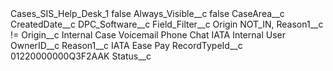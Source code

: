 <?xml version="1.0" encoding="UTF-8"?>
<CustomMetadata xmlns="http://soap.sforce.com/2006/04/metadata" xmlns:xsi="http://www.w3.org/2001/XMLSchema-instance" xmlns:xsd="http://www.w3.org/2001/XMLSchema">
    <label>Cases_SIS_Help_Desk_1</label>
    <protected>false</protected>
    <values>
        <field>Always_Visible__c</field>
        <value xsi:type="xsd:boolean">false</value>
    </values>
    <values>
        <field>CaseArea__c</field>
        <value xsi:nil="true"/>
    </values>
    <values>
        <field>CreatedDate__c</field>
        <value xsi:nil="true"/>
    </values>
    <values>
        <field>DPC_Software__c</field>
        <value xsi:nil="true"/>
    </values>
    <values>
        <field>Field_Filter__c</field>
        <value xsi:type="xsd:string">Origin NOT_IN, Reason1__c !=</value>
    </values>
    <values>
        <field>Origin__c</field>
        <value xsi:type="xsd:string">Internal Case
Voicemail
Phone
Chat
IATA Internal User</value>
    </values>
    <values>
        <field>OwnerID__c</field>
        <value xsi:nil="true"/>
    </values>
    <values>
        <field>Reason1__c</field>
        <value xsi:type="xsd:string">IATA Ease Pay</value>
    </values>
    <values>
        <field>RecordTypeId__c</field>
        <value xsi:type="xsd:string">01220000000Q3F2AAK</value>
    </values>
    <values>
        <field>Status__c</field>
        <value xsi:nil="true"/>
    </values>
</CustomMetadata>

